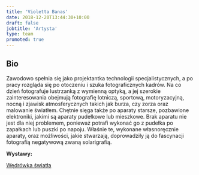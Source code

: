 ```yaml
---
title: 'Violetta Banas'
date: 2018-12-20T13:44:30+10:00
draft: false
jobtitle: 'Artysta'
type: team
promoted: true
---
```


## Bio

Zawodowo spełnia się jako projektantka technologii specjalistycznych, a po pracy rozgląda się po otoczeniu i szuka fotograficznych kadrów.
Na co dzień fotografuje lustrzanką z wymienną optyką, a jej szerokie zainteresowania obejmują fotografię lotniczą, sportową, motoryzacyjną, nocną i zjawisk atmosferycznych takich jak burza, czy zorza oraz malowanie światłem. Chętnie sięga także po aparaty starsze, pozbawione elektroniki, jakimi są aparaty pudełkowe lub mieszkowe.
Brak aparatu nie jest dla niej problemem, ponieważ potrafi wykonać go z pudełka po zapałkach lub puszki po napoju. Właśnie te, wykonane własnoręcznie aparaty, oraz możliwości, jakie stwarzają, doprowadziły ją do fascynacji fotografią negatywową zwaną solarigrafią.

**Wystawy:**

[Wędrówka światła](/warsztaty/wedrowka-swiatla)
